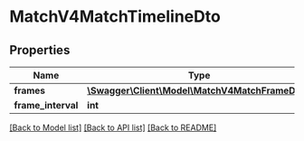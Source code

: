 # MatchV4MatchTimelineDto

## Properties
Name | Type | Description | Notes
------------ | ------------- | ------------- | -------------
**frames** | [**\Swagger\Client\Model\MatchV4MatchFrameDto[]**](MatchV4MatchFrameDto.md) |  | [optional] 
**frame_interval** | **int** |  | [optional] 

[[Back to Model list]](../README.md#documentation-for-models) [[Back to API list]](../README.md#documentation-for-api-endpoints) [[Back to README]](../README.md)


